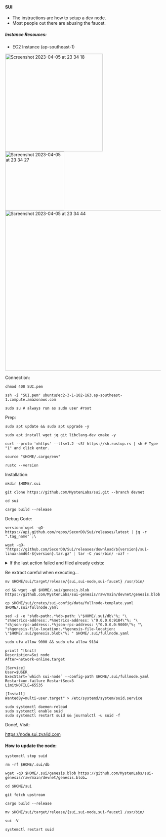 #### SUI
- The instructions are how to setup a dev node.
- Most people out there are abusing the faucet.

##### Instance Resouces:

- EC2 Instance (ap-southeast-1)  
<img width="316" alt="Screenshot 2023-04-05 at 23 34 18" src="https://user-images.githubusercontent.com/69737492/230226705-9462ebf8-bf05-4470-9b32-d1cde102d7fa.png">
<img width="191" alt="Screenshot 2023-04-05 at 23 34 27" src="https://user-images.githubusercontent.com/69737492/230226723-b9f2800a-45d7-4f97-b675-e30fe6990605.png">
<img width="519" alt="Screenshot 2023-04-05 at 23 34 44" src="https://user-images.githubusercontent.com/69737492/230226732-bf875715-f42a-46e1-b4d8-33af62bdafc3.png">


Connection:

```shell
chmod 400 SUI.pem

ssh -i "SUI.pem" ubuntu@ec2-3-1-102-163.ap-southeast-1.compute.amazonaws.com

sudo su # always run as sudo user #root
```

Prep:

```shell
sudo apt update && sudo apt upgrade -y

sudo apt install wget jq git libclang-dev cmake -y

curl --proto '=https' --tlsv1.2 -sSf https://sh.rustup.rs | sh # Type "1" and click enter.

source "$HOME/.cargo/env"

rustc --version
```

Installation:

```shell
mkdir $HOME/.sui

git clone https://github.com/MystenLabs/sui.git --branch devnet

cd sui

cargo build --release
```

Debug Code:

```shell
version=`wget -qO- https://api.github.com/repos/SecorD0/Sui/releases/latest | jq -r ".tag_name"`;\

wget -qO- "https://github.com/SecorD0/Sui/releases/download/${version}/sui-linux-amd64-${version}.tar.gz" | tar -C /usr/bin/ -xzf -
```

<details>
<summary>
If the last action failed and filed already exists:
</summary>

```shell
rm -rf sui sui-faucet sui-node sui-indexer
```
</details>

Be extract careful when executing...

```shell
mv $HOME/sui/target/release/{sui,sui-node,sui-faucet} /usr/bin/

cd && wget -qO $HOME/.sui/genesis.blob https://github.com/MystenLabs/sui-genesis/raw/main/devnet/genesis.blob

cp $HOME/sui/crates/sui-config/data/fullnode-template.yaml  $HOME/.sui/fullnode.yaml

sed -i -e "s%db-path:.*%db-path: \"$HOME/.sui/db\"%; "\
"s%metrics-address:.*%metrics-address: \"0.0.0.0:9184\"%; "\
"s%json-rpc-address:.*%json-rpc-address: \"0.0.0.0:9000\"%; "\ 
"s%genesis-file-location:.*%genesis-file-location: \"$HOME/.sui/genesis.blob\"%; " $HOME/.sui/fullnode.yaml

sudo ufw allow 9000 && sudo ufw allow 9184
```

```shell
printf "[Unit]
Description=Sui node
After=network-online.target

[Service]
User=$USER
ExecStart=`which sui-node` --config-path $HOME/.sui/fullnode.yaml
Restart=on-failure RestartSec=3
LimitNOFILE=65535

[Install]
WantedBy=multi-user.target" > /etc/systemd/system/suid.service
```

```shell
sudo systemctl daemon-reload
sudo systemctl enable suid
sudo systemctl restart suid && journalctl -u suid -f
```

Done!, Visit:

https://node.sui.zvalid.com

#### How to update the node:

```shell
systemctl stop suid

rm -rf $HOME/.sui/db

wget -qO $HOME/.sui/genesis.blob https://github.com/MystenLabs/sui-genesis/raw/main/devnet/genesis.blob…

cd $HOME/sui

git fetch upstream

cargo build --release

mv $HOME/sui/target/release/{sui,sui-node,sui-faucet} /usr/bin/

sui -V

systemctl restart suid
```
